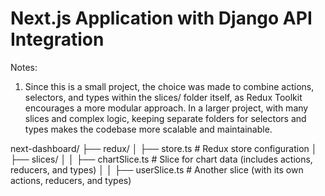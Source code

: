 # Next.js Application with Django API Integration

Notes:

1. Since this is a small project, the choice was made to combine actions, selectors, and types within the slices/ folder itself, as Redux Toolkit encourages a more modular approach. In a larger project, with many slices and complex logic, keeping separate folders for selectors and types makes the codebase more scalable and maintainable.

next-dashboard/
├── redux/
│ ├── store.ts # Redux store configuration
│ ├── slices/
│ │ ├── chartSlice.ts # Slice for chart data (includes actions, reducers, and types)
│ │ ├── userSlice.ts # Another slice (with its own actions, reducers, and types)
